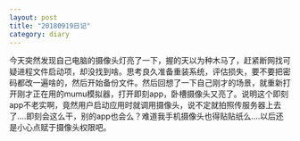 ```yaml
---
layout: post
title: "20180919日记"
category: diary
---
```


今天突然发现自己电脑的摄像头灯亮了一下，握的天以为种木马了，赶紧断网找可疑进程文件启动项，却没找到啥。思考良久准备重装系统，评估损失，要不要把密码都改一遍啥的，然后开始备份文件。然后回想了一下自己刚才的场景，就重新打开刚才正在用的mumu模拟器，打开即刻app，卧槽摄像头又亮了。说明这个即刻app不老实啊，竟然用户启动应用时就调用摄像头，说不定就拍照传服务器上去了....即刻会这么干，别的app也会么？难道我手机摄像头也得贴贴纸么....以后还是小心点赋于摄像头权限吧。